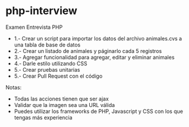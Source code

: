 # php-interview

Examen Entrevista PHP

 - 1.- Crear un script para importar los datos del archivo animales.cvs a una tabla de base de datos
 - 2.- Crear un listado de animales y páginarlo cada 5 registros
 - 3.- Agregar funcionalidad para agregar, editar y eliminar animales
 - 4.- Darle estilo utilizando CSS
 - 5.- Crear pruebas unitarias
 - 5.- Crear Pull Request con el código

Notas: 
- Todas las acciones tienen que ser ajax
- Validar que la imagen sea una URL válida
- Puedes utilizar los frameworks de PHP, Javascript y CSS con los que tengas más experiencia
